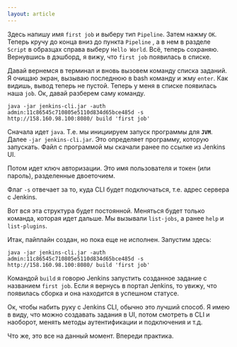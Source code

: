 ```yaml
---
layout: article
---
```

Здесь напишу имя `first job` и выберу тип `Pipeline`. Затем нажму `ОК`. Теперь кручу до конца вниз до пункта `Pipeline` , а в нем в разделе `Script` в образцах справа выберу `Hello World`. Всё, теперь сохраняю. Вернувшись в дэшборд, я вижу, что `first job` появилась в списке.

Давай вернемся в терминал и вновь вызовем команду списка заданий. Я очищаю экран, вызываю последнюю в bash команду и жму `enter`. Как видишь, вывод теперь не пустой. Теперь у меня в списке появилась наша `job`. Ок, давай разберем саму команду.

```
java -jar jenkins-cli.jar -auth admin:11c86545c710805e5110d834d65bce485d -s http://158.160.98.100:8080/ build 'first job'
```

Сначала идет `java`. Т.е. мы инициируем запуск программы для **`JVM`**. Далее `-jar jenkins-cli.jar`. Это определяет программу, которую запускать. Файл с программой мы скачали ранее по ссылке из Jenkins UI. 

Потом идет ключ авторизации. Это имя пользователя и токен (или пароль), разделенные двоеточием.

Флаг `-s` отвечает за то, куда CLI будет подключаться, т.е. адрес сервера с Jenkins.

Вот вся эта структура будет постоянной. Меняться будет только команда, которая идет дальше. Мы вызывали `list-jobs`, а ранее `help` и `list-plugins`. 

Итак, пайплайн создан, но пока еще не исполнен. Запустим здесь:

```
java -jar jenkins-cli.jar -auth admin:11c86545c710805e5110d834d65bce485d -s http://158.160.98.100:8080/ build 'first job'
```

Командой `build` я говорю Jenkins запустить созданное задание с названием `first job`. Если я вернусь в портал Jenkins, то увижу, что появилась сборка и она находится в успешном статусе.

Ок, чтобы набить руку с Jenkins CLI, обычно это лучший способ. Я имею в виду, что можно создавать задания в UI, потом смотреть в CLI и наоборот, менять методы аутентификации и подключения и т.д.

Что же, это все на данный момент. Впереди практика.
